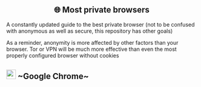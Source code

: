 <h2 align="center">🌐 Most private browsers</h2>

A constantly updated guide to the best private browser (not to be confused with anonymous as well as secure, this repository has other goals)

As a reminder, anonymity is more affected by other factors than your browser. Tor or VPN will be much more effective than even the most properly configured browser without cookies 

## <img src="https://i.ibb.co/jgv4K78/Chrome.png" width=25px> ~Google Chrome~
